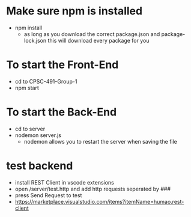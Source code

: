 # Make sure npm is installed

- npm install
  - as long as you download the correct package.json and package-lock.json this will download every package for you

# To start the Front-End

- cd to CPSC-491-Group-1
- npm start

# To start the Back-End

- cd to server
- nodemon server.js
  - nodemon allows you to restart the server when saving the file

# test backend

- install REST Client in vscode extensions
- open /server/test.http and add http requests seperated by ###
- press Send Request to test
- https://marketplace.visualstudio.com/items?itemName=humao.rest-client
